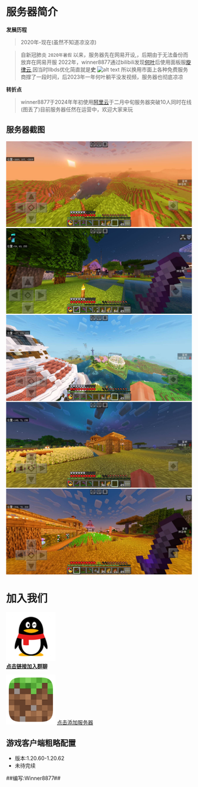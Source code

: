 # 服务器简介 #

**发展历程**

 >2020年-现在(虽然不知道凉没凉)

>自新冠肺炎 `2020年暑假` 以来，服务器先在网易开设,，后期由于无法备份而放弃在网易开服
>2022年，winner8877通过bilibili发现[何叶][bilibilimain]后使用面板服[旋律云][rhymc],因当时llbds优化简直就是**史**
![alt text](https://tupian.qqw21.com/article/UploadPic/2022-6/202262117512951152.jpg "Title")
所以换用市面上各种免费服务商撑了一段时间，后2023年一年何叶躺平没发视频，服务器也彻底凉凉

**转折点**
>winner8877于2024年年初使用[阿里云](https://cn.aliyun.com/)于二月中旬服务器突破10人同时在线(图丢了)目前服务器任然在运营中，欢迎大家来玩

## 服务器截图
![alt text](/img/img1.jpg)
![alt text](/img/img2.jpg)
![alt text](/img/img3.jpg)
![alt text](/img/img4.jpg)
![alt text](/img/img5.jpg)
# 加入我们 #

![alt text](/img/img6.png)  
**[点击链接加入群聊](https://qm.qq.com/q/6BeswvikBq)**

![alt text](/img/img7.png)
[点击添加服务器](https://5k.work/mcserver/mcserverapi?name=%E4%BD%95%E5%8F%B6%E7%9A%84%E6%9C%8D%E5%8A%A1%E5%99%A8&ip=hye.winner8877.asia&port=19134)

## 游戏客户端粗略配置 ##

- 版本:1.20.60-1.20.62
- 未待完续

##编写:Winner8877##


















[bilibilimain]: https://bilibili.com/space/348721462
[rhymc]: https://www.rhymc.com/index.php






